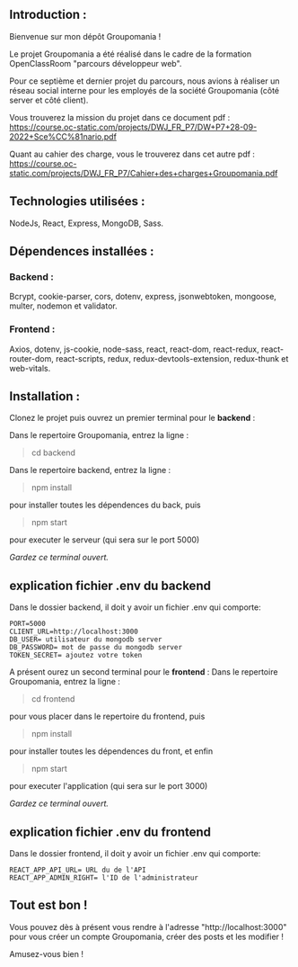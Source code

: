 

## Introduction :


 Bienvenue sur mon dépôt Groupomania !
 
 Le projet Groupomania a été réalisé dans le cadre de la formation OpenClassRoom "parcours développeur web".
 
 Pour ce septième et dernier projet du parcours, nous avions à réaliser un réseau social interne pour les employés de la société Groupomania (côté server et côté client).
 
 Vous trouverez la mission du projet dans ce document pdf :
 https://course.oc-static.com/projects/DWJ_FR_P7/DW+P7+28-09-2022+Sce%CC%81nario.pdf
 
 Quant au cahier des charge, vous le trouverez dans cet autre pdf :
 https://course.oc-static.com/projects/DWJ_FR_P7/Cahier+des+charges+Groupomania.pdf
 
 
 ## Technologies utilisées :
 NodeJs, React, Express, MongoDB, Sass.
 
 
 ## Dépendences installées :
 ### Backend :
 Bcrypt, cookie-parser, cors, dotenv, express, jsonwebtoken, mongoose, multer, nodemon et validator.
 ### Frontend :
 Axios, dotenv, js-cookie, node-sass, react, react-dom, react-redux, react-router-dom, react-scripts, redux, redux-devtools-extension, redux-thunk et web-vitals.
 
 
 ## Installation :
 Clonez le projet puis ouvrez un premier terminal pour le **backend** :

Dans le repertoire Groupomania, entrez la ligne : 
 >cd backend
 
 Dans le repertoire backend, entrez la ligne : 
 >npm install
 
 pour installer toutes les dépendences du back,
 puis 
 >npm start
 
 pour executer le serveur (qui sera sur le port 5000)

*Gardez ce terminal ouvert.*

 ## explication fichier .env du backend

   Dans le dossier backend, il doit y avoir un fichier .env qui comporte:
    
    PORT=5000
    CLIENT_URL=http://localhost:3000
    DB_USER= utilisateur du mongodb server
    DB_PASSWORD= mot de passe du mongodb server
    TOKEN_SECRET= ajoutez votre token
 
 A présent ourez un second terminal pour le **frontend** :
 Dans le repertoire Groupomania, entrez la ligne : 
 >cd frontend
 
 pour vous placer dans le repertoire du frontend, puis
 >npm install
 
 pour installer toutes les dépendences du front,
 et enfin
  >npm start

 pour executer l'application (qui sera sur le port 3000)
 
 *Gardez ce terminal ouvert.*
 
 ## explication fichier .env du frontend
   Dans le dossier frontend, il doit y avoir un fichier .env qui comporte:
 
    REACT_APP_API_URL= URL du de l'API
    REACT_APP_ADMIN_RIGHT= l'ID de l'administrateur
 
 ## Tout est bon ! 
 Vous pouvez dès à présent vous rendre à l'adresse "http://localhost:3000" 
 pour vous créer un compte Groupomania, créer des posts et les modifier !
 
 Amusez-vous bien !
